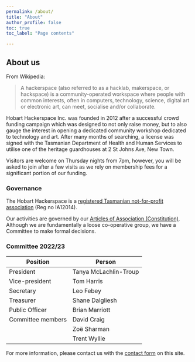 ```yaml
---
permalink: /about/
title: "About"
author_profile: false
toc: true
toc_label: "Page contents"

---
```


## About us

From Wikipedia:

> A hackerspace (also referred to as a hacklab, makerspace, or
> hackspace) is a community-operated workspace where people with common
> interests, often in computers, technology, science, digital art or
> electronic art, can meet, socialise and/or collaborate.

Hobart Hackerspace Inc. was founded in 2012 after a successful crowd
funding campaign which was designed to not only raise money, but to also
gauge the interest in opening a dedicated community workshop dedicated
to technology and art. After many months of searching, a license was
signed with the Tasmanian Department of Health and Human Services to
utilise one of the heritage guardhouses at 2 St Johns Ave, New Town.

Visitors are welcome on Thursday nights from 7pm, however, you will be
asked to join after a few visits as we rely on membership fees for a 
significant portion of our funding.

### Governance

The Hobart Hackerspace is a [registered Tasmanian not-for-profit association](https://www.cbos.tas.gov.au/topics/clubs-fundraising/incorporated-associations) (Reg no IA12014).

Our activities are governed by our [Articles of Association (Constitution)](/assets/documents/Constitution-2019-as-approved.pdf). Although we are fundamentally a loose co-operative group, we have a Committee to make formal decisions.

### Committee 2022/23 ###

| Position          | Person |
| --------------- | -------- |
| President | Tanya McLachlin-Troup | 
| Vice-president | Tom Harris |
| Secretary | Leo Febey | 
| Treasurer | Shane Dalgliesh | 
| Public Officer | Brian Marriott | 
| Committee members | David Craig | 
|   | Zoë Sharman | 
|   | Trent Wyllie | 


For more information, please contact us with the [contact form](/contact/) on this site.
